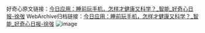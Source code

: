 好奇心原文链接：[今日应用：睡前玩手机，怎样才健康又科学？_智能_好奇心日报-徐弢](https://www.qdaily.com/articles/4538.html)
WebArchive归档链接：[今日应用：睡前玩手机，怎样才健康又科学？_智能_好奇心日报-徐弢](http://web.archive.org/web/20190623161358/https://www.qdaily.com/articles/4538.html)
![image](http://ww3.sinaimg.cn/large/007d5XDpgy1g3w4f510erj30u01xtx1b)